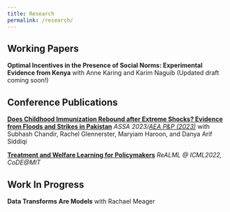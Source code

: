 ```yaml
---
title: Research
permalink: /research/
---
```



## Working Papers


**Optimal Incentives in the Presence of Social Norms: Experimental Evidence from Kenya**
with Anne Karing and Karim Naguib (Updated draft coming soon!)


## Conference Publications

**[Does Childhood Immunization Rebound after Extreme Shocks? Evidence from Floods and Strikes in Pakistan](http://EdJeeOnGitHub.github.io/files/sindh-flood-strikes-aea-pp.pdf)**
*ASSA 2023/[AEA P&P (2023)](https://doi.org/10.1257/pandp.20231110)*
with Subhash Chandir, Rachel Glennerster, Maryiam Haroon, and Danya Arif Siddiqi


**[Treatment and Welfare Learning for Policymakers](http://EdJeeOnGitHub.github.io/files/real-treatment-welfare-learning.pdf)**
*ReALML @ ICML2022, CoDE@MIT*
  



## Work In Progress


**Data Transforms Are Models**
with Rachael Meager


<!-- ---
layout: archive
title: "Publications"
permalink: /publications/
author_profile: true
---

{% if author.googlescholar %}
  You can also find my articles on <u><a href="{{author.googlescholar}}">my Google Scholar profile</a>.</u>
{% endif %}

{% include base_path %}

{% for post in site.publications reversed %}
  {% include archive-single.html %}
{% endfor %} -->

